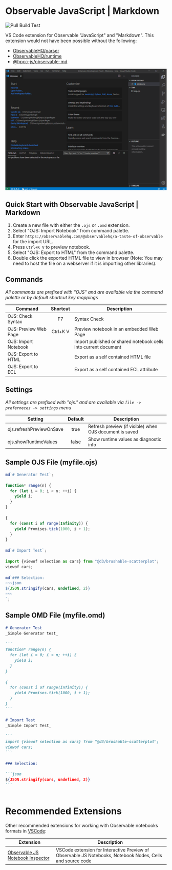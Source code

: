 # Observable JavaScript | Markdown
![Pull Build Test](https://img.shields.io/github/workflow/status/GordonSmith/vscode-ojs/Pull%20Build%20Test.svg?logo=github&label=Pull%20Build%20Test)

VS Code extension for Observable "JavaScript" and "Markdown".  This extension would not have been possible without the following:
* [ObservableHQ/parser](https://github.com/observablehq/parser)
* [ObservableHQ/runtime](https://github.com/observablehq/runtime)
* [@hpcc-js/observable-md](https://github.com/hpcc-systems/Visualization/tree/master/packages/observable-md)

![Demo GIF](./images/ojsDemo.gif)

## Quick Start with Observable JavaScript | Markdown

1. Create a new file with either the `.ojs` or `.omd` extension.
2. Select "OJS: Import Notebook" from command palette.
3. Enter `https://observablehq.com/@observablehq/a-taste-of-observable` for the import URL.
4. Press `Ctrl+K V` to preview notebook.
5. Select "OJS: Export to HTML" from the command palette.
6. Double click the exported HTML file to view in browser (Note:  You may need to host the file on a webserver if it is importing other libraries).

## Commands
_All commands are prefixed with "OJS" and are available via the command palette or by default shortcut key mappings_

| Command                   | Shortcut | Description                                                      |
|---------------------------|:--------:|------------------------------------------------------------------|
|OJS: Check Syntax          |F7        | Syntax Check                                                     |
|OJS: Preview Web Page      |Ctrl+K V  | Preview notebook in an embedded Web Page                         |
|OJS: Import Notebook       |          | Import published or shared notebook cells into current document  |
|OJS: Export to HTML        |          | Export as a self contained HTML file                             |
|OJS: Export to ECL         |          | Export as a self contained ECL attribute                         |

## Settings
_All settings are prefixed with "ojs." and are available via `file -> preferneces -> settings` menu_

| Setting                   | Default | Description                                               |
|---------------------------|:-------:|-----------------------------------------------------------|
| ojs.refreshPreviewOnSave  | true    | Refresh preview (if visible) when OJS document is saved   |
| ojs.showRuntimeValues	    | false   | Show runtime values as diagnostic info                    |

## Sample OJS File (myfile.ojs)

```javascript
md`# Generator Test`;

function* range(n) {
  for (let i = 0; i < n; ++i) {
    yield i;
  }
}

{
  for (const i of range(Infinity)) {
    yield Promises.tick(1000, i + 1);
  }
}

md`# Import Test`;

import {viewof selection as cars} from "@d3/brushable-scatterplot";
viewof cars;

md`### Selection:
~~~json
${JSON.stringify(cars, undefined, 2)}
~~~
`;
```

## Sample OMD File (myfile.omd)

``````markdown
# Generator Test
_Simple Generator test_

```
function* range(n) {
  for (let i = 0; i < n; ++i) {
    yield i;
  }
}

{
  for (const i of range(Infinity)) {
    yield Promises.tick(1000, i + 1);
  }
}
```

# Import Test
_Simple Import Test_

```
import {viewof selection as cars} from "@d3/brushable-scatterplot";
viewof cars;
```

### Selection:

```json 
${JSON.stringify(cars, undefined, 2)}
```
 
``````

# Recommended Extensions

Other recommended extensions for working with Observable notebooks formats in [VSCode](https://code.visualstudio.com/):

| Extension | Description |
| --- | --- |
| [Observable JS Notebook Inspector](https://marketplace.visualstudio.com/items?itemName=RandomFractalsInc.js-notebook-inspector)| VSCode extension for Interactive Preview of Observable JS Notebooks, Notebook Nodes, Cells and source code |
